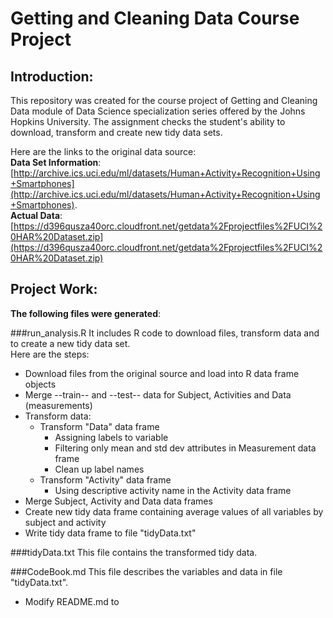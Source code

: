 # Getting and Cleaning Data Course Project

## Introduction:    
This repository was created for the course project of Getting and Cleaning Data module of Data Science specialization series offered by the Johns Hopkins University.  The assignment checks the student's ability to download, transform and create new tidy data sets.  

Here are the links to the original data source:  
 **Data Set Information**:   
 [http://archive.ics.uci.edu/ml/datasets/Human+Activity+Recognition+Using+Smartphones](http://archive.ics.uci.edu/ml/datasets/Human+Activity+Recognition+Using+Smartphones).   
**Actual Data**:   
[https://d396qusza40orc.cloudfront.net/getdata%2Fprojectfiles%2FUCI%20HAR%20Dataset.zip](https://d396qusza40orc.cloudfront.net/getdata%2Fprojectfiles%2FUCI%20HAR%20Dataset.zip)   

## Project Work:    
**The following files were generated**:  

###run_analysis.R
It includes R code to download files, transform data and to create a new tidy data set.     
Here are the steps:
* Download files from the original source and load into R data frame objects
* Merge --train-- and --test-- data for Subject, Activities and Data (measurements)  
* Transform data:
  * Transform "Data" data frame
    * Assigning labels to variable 
    * Filtering only mean and std dev attributes in Measurement data frame
    * Clean up label names
  * Transform "Activity" data frame
    * Using descriptive activity name in the Activity data frame  
* Merge Subject, Activity and Data data frames  
* Create new tidy data frame containing average values of all variables by subject and activity
* Write tidy data frame to file "tidyData.txt" 

###tidyData.txt
This file contains the transformed tidy data.

###CodeBook.md
This file describes the variables and data in file "tidyData.txt".  


* Modify README.md to 


